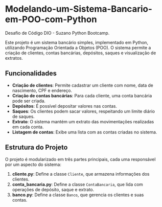 # Modelando-um-Sistema-Bancario-em-POO-com-Python
Desafio de Código DIO - Suzano Python Bootcamp.

Este projeto é um sistema bancário simples, implementado em Python, utilizando Programação Orientada a Objetos (POO). O sistema permite a criação de clientes, contas bancárias, depósitos, saques e visualização de extratos.

## Funcionalidades

- **Criação de clientes**: Permite cadastrar um cliente com nome, data de nascimento, CPF e endereço.
- **Criação de contas bancárias**: Para cada cliente, uma conta bancária pode ser criada.
- **Depósitos**: É possível depositar valores nas contas.
- **Saques**: Os clientes podem sacar valores, respeitando um limite diário de saques.
- **Extrato**: O sistema mantém um extrato das movimentações realizadas em cada conta.
- **Listagem de contas**: Exibe uma lista com as contas criadas no sistema.

## Estrutura do Projeto

O projeto é modularizado em três partes principais, cada uma responsável por um aspecto do sistema:

1. **cliente.py**: Define a classe `Cliente`, que armazena informações dos clientes.
2. **conta_bancaria.py**: Define a classe `ContaBancaria`, que lida com operações de depósito, saque e extrato.
3. **banco.py**: Define a classe `Banco`, que gerencia os clientes e suas contas.



